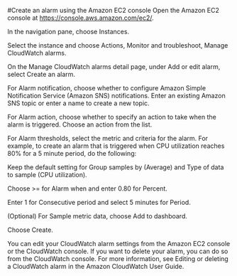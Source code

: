 #Create an alarm using the Amazon EC2 console
Open the Amazon EC2 console at https://console.aws.amazon.com/ec2/.

In the navigation pane, choose Instances.

Select the instance and choose Actions, Monitor and troubleshoot, Manage CloudWatch alarms.

On the Manage CloudWatch alarms detail page, under Add or edit alarm, select Create an alarm.

For Alarm notification, choose whether to configure Amazon Simple Notification Service (Amazon SNS) notifications. Enter an existing Amazon SNS topic or enter a name to create a new topic.

For Alarm action, choose whether to specify an action to take when the alarm is triggered. Choose an action from the list.

For Alarm thresholds, select the metric and criteria for the alarm. For example, to create an alarm that is triggered when CPU utilization reaches 80% for a 5 minute period, do the following:

Keep the default setting for Group samples by (Average) and Type of data to sample (CPU utilization).

Choose >= for Alarm when and enter 0.80 for Percent.

Enter 1 for Consecutive period and select 5 minutes for Period.

(Optional) For Sample metric data, choose Add to dashboard.

Choose Create.

You can edit your CloudWatch alarm settings from the Amazon EC2 console or the CloudWatch console. If you want to delete your alarm, you can do so from the CloudWatch console. For more information, see Editing or deleting a CloudWatch alarm in the Amazon CloudWatch User Guide.
